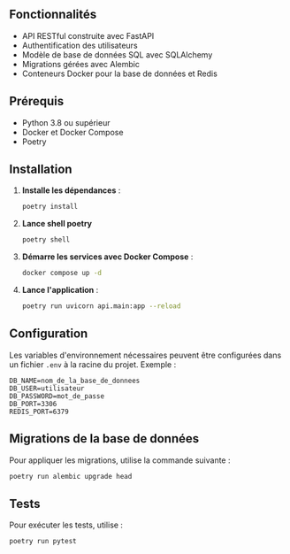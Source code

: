 ## Fonctionnalités

- API RESTful construite avec FastAPI
- Authentification des utilisateurs
- Modèle de base de données SQL avec SQLAlchemy
- Migrations gérées avec Alembic
- Conteneurs Docker pour la base de données et Redis

## Prérequis

- Python 3.8 ou supérieur
- Docker et Docker Compose
- Poetry

## Installation

1. **Installe les dépendances** :

   ```bash
   poetry install
   ```

2. **Lance shell poetry**

   ```bash
   poetry shell
   ```

3. **Démarre les services avec Docker Compose** :

   ```bash
   docker compose up -d
   ```

4. **Lance l'application** :
   ```bash
   poetry run uvicorn api.main:app --reload
   ```

## Configuration

Les variables d'environnement nécessaires peuvent être configurées dans un fichier `.env` à la racine du projet. Exemple :

```env
DB_NAME=nom_de_la_base_de_donnees
DB_USER=utilisateur
DB_PASSWORD=mot_de_passe
DB_PORT=3306
REDIS_PORT=6379
```

## Migrations de la base de données

Pour appliquer les migrations, utilise la commande suivante :

```bash
poetry run alembic upgrade head
```

## Tests

Pour exécuter les tests, utilise :

```bash
poetry run pytest
```
